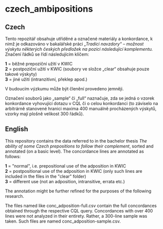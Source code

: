 # czech_ambipositions


## Czech

Tento repozitář obsahuje utříděné a označené materiály a konkordance, k nimž je odkazováno v bakalářské práci *„Tradici navzdory“ – možnost výskytu některých českých předložek na pozici následující komplementu.* Značení řádků se řídí následujícím klíčem:

**1** = běžné prepoziční užití v KWIC  
**2** = postpoziční užití v KWIC (soubory ve složce „clear“ obsahuje pouze takové výskyty)  
**3** = jiné užití (intranzitivní, překlep apod.)

V budoucím výzkumu může být členění provedeno jemněji.

Označení souborů jako „sample“ či „full“ naznačuje, zda se jedná o vzorek konkordance vyhovující dotazu v CQL či o celou konkordanci (to záviselo na arbitrárně stanovené hranici maxima 400 manuálně procházených výskytů, vzorky mají plošně velikost 300 řádků).

## English

This repository contains the data referred to in the bachelor thesis *The ability of some Czech prepositions to follow their complement*, sorted and annotated (on a basic level). The concordance lines are annotated as follows:

**1** = "normal", i.e. prepositional use of the adposition in KWIC  
**2** = postpositional use of the adposition in KWIC (only such lines are included in the files in the "clear" folder)  
**3** = different use (not an adposition, intransitive, errata etc.)

The annotation might be further refined for the purposes of the following research.

The files named like conc_adposition-full.csv contain the full concordances obtained through the respective CQL query. Concordances with over 400 lines were not analyzed in their entirety. Rather, a 300-line sample was taken. Such files are named conc_adposition-sample.csv.
